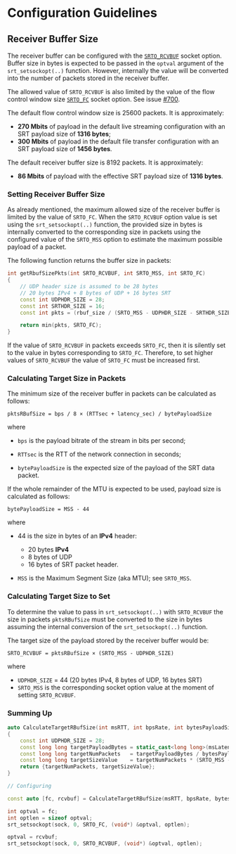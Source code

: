 # Configuration Guidelines

## Receiver Buffer Size

The receiver buffer can be configured with the [`SRTO_RCVBUF`](./API-socket-options.md#SRTO_RCVBUF) socket option.
Buffer size in bytes is expected to be passed in the `optval` argument of the `srt_setsockopt(..)` function.
However, internally the value will be converted into the number of packets stored in the receiver buffer.

The allowed value of `SRTO_RCVBUF` is also limited by the value of the flow control window size [`SRTO_FC`](./API-socket-options.md#SRTO_FC) socket option.
See issue [#700](https://github.com/Haivision/srt/issues/700).

The default flow control window size is 25600 packets. It is approximately:

- **270 Mbits** of payload in the default live streaming configuration with an SRT payload size of **1316 bytes**;
- **300 Mbits** of payload in the default file transfer configuration with an SRT payload size of **1456 bytes**.

The default receiver buffer size is 8192 packets. It is approximately: 
- **86 Mbits** of payload with the effective SRT payload size of **1316 bytes**.

### Setting Receiver Buffer Size

As already mentioned, the maximum allowed size of the receiver buffer is limited by the value of `SRTO_FC`.
When the `SRTO_RCVBUF` option value is set using the `srt_setsockopt(..)` function,
the provided size in bytes is internally converted to the corresponding size in packets
using the configured value of the `SRTO_MSS` option to estimate the maximum possible payload of a packet.

The following function returns the buffer size in packets:

```c++
int getRbufSizePkts(int SRTO_RCVBUF, int SRTO_MSS, int SRTO_FC)
{
    // UDP header size is assumed to be 28 bytes
    // 20 bytes IPv4 + 8 bytes of UDP + 16 bytes SRT
    const int UDPHDR_SIZE = 28;
    const int SRTHDR_SIZE = 16;
    const int pkts = (rbuf_size / (SRTO_MSS - UDPHDR_SIZE - SRTHDR_SIZE));

    return min(pkts, SRTO_FC);
}
```

If the value of `SRTO_RCVBUF` in packets exceeds `SRTO_FC`, then it is silently set to the value in bytes corresponding to `SRTO_FC`.
Therefore, to set higher values of `SRTO_RCVBUF` the value of `SRTO_FC` must be increased first.

### Calculating Target Size in Packets

The minimum size of the receiver buffer in packets can be calculated as follows:

`pktsRBufSize = bps / 8 × (RTTsec + latency_sec) / bytePayloadSize`

where

- `bps` is the payload bitrate of the stream in bits per second;
- `RTTsec` is the RTT of the network connection in seconds;

- `bytePayloadSize` is the expected size of the payload of the SRT data packet.

If the whole remainder of the MTU is expected to be used, payload size is calculated as follows: 

`bytePayloadSize = MSS - 44`

where

- 44 is the size in bytes of an **IPv4** header: 
   - 20 bytes **IPv4** 
   - 8 bytes of UDP
   - 16 bytes of SRT packet header.

- `MSS` is the Maximum Segment Size (aka MTU); see `SRTO_MSS`.

### Calculating Target Size to Set

To determine the value to pass in `srt_setsockopt(..)` with `SRTO_RCVBUF`
the size in packets `pktsRBufSize` must be converted to the size in bytes
assuming the internal conversion of the `srt_setsockopt(..)` function.

The target size of the payload stored by the receiver buffer would be: 

`SRTO_RCVBUF = pktsRBufSize × (SRTO_MSS - UDPHDR_SIZE)`  

where

- `UDPHDR_SIZE` = 44 (20 bytes IPv4, 8 bytes of UDP, 16 bytes SRT)
- `SRTO_MSS` is the corresponding socket option value at the moment of setting `SRTO_RCVBUF`.


### Summing Up


```c++
auto CalculateTargetRBufSize(int msRTT, int bpsRate, int bytesPayloadSize, int msLatency, int SRTO_MSS)
{
    const int UDPHDR_SIZE = 28;
    const long long targetPayloadBytes = static_cast<long long>(msLatency + msRTT / 2) * bpsRate / 1000 / 8;
    const long long targetNumPackets   = targetPayloadBytes / bytesPayloadSize;
    const long long targetSizeValue    = targetNumPackets * (SRTO_MSS - UDPHDR_SIZE);
    return {targetNumPackets, targetSizeValue};
}

// Configuring

const auto [fc, rcvbuf] = CalculateTargetRBufSize(msRTT, bpsRate, bytesPayloadSize, SRTO_RCVLATENCY, SRTO_MSS);

int optval = fc;
int optlen = sizeof optval;
srt_setsockopt(sock, 0, SRTO_FC, (void*) &optval, optlen);

optval = rcvbuf;
srt_setsockopt(sock, 0, SRTO_RCVBUF, (void*) &optval, optlen);
```
